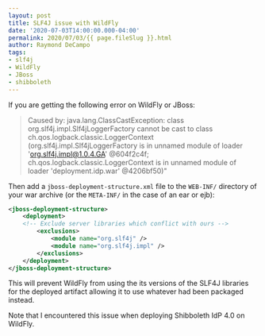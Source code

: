 ```yaml
---
layout: post
title: SLF4J issue with WildFly
date: '2020-07-03T14:00:00.000-04:00'
permalink: 2020/07/03/{{ page.fileSlug }}.html
author: Raymond DeCampo
tags:
- slf4j
- WildFly
- JBoss
- shibboleth
---
```


If you are getting the following error on WildFly or JBoss:

> Caused by: java.lang.ClassCastException: class org.slf4j.impl.Slf4jLoggerFactory cannot be cast to class ch.qos.logback.classic.LoggerContext (org.slf4j.impl.Slf4jLoggerFactory is in unnamed module of loader 'org.slf4j.impl@1.0.4.GA' @604f2c4f; ch.qos.logback.classic.LoggerContext is in unnamed module of loader 'deployment.idp.war' @4206bf50)"

Then add a `jboss-deployment-structure.xml` file to the `WEB-INF/` directory of your war archive (or the `META-INF/` in the case of an ear or ejb):

```xml
<jboss-deployment-structure>
    <deployment>
    <!-- Exclude server libraries which conflict with ours -->
        <exclusions>
            <module name="org.slf4j" />
            <module name="org.slf4j.impl" />
        </exclusions>
    </deployment>
</jboss-deployment-structure>
```

This will prevent WildFly from using the its versions of the SLF4J libraries for the deployed artifact allowing it to use whatever had been packaged instead.

Note that I encountered this issue when deploying Shibboleth IdP 4.0 on WildFly.
